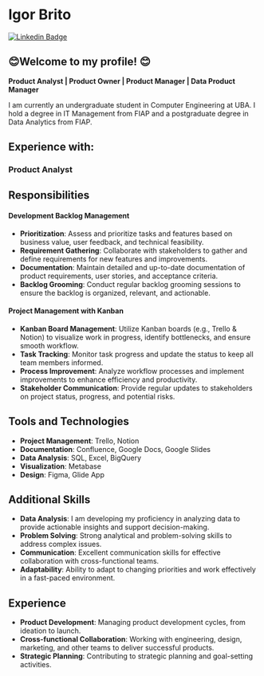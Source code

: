 # <div class="LI-profile-badge"  data-version="v1" data-size="medium" data-locale="pt_BR" data-type="horizontal" data-theme="dark" data-vanity="patotricks15"><a class="LI-simple-link">Igor Brito</a></div>
[![Linkedin Badge](https://img.shields.io/badge/-LinkedIn-blue?style=flat-square&logo=Linkedin&logoColor=white&link=)](https://www.linkedin.com/in/igor-oliveira-brito1/)

## 😊Welcome to my profile! 😊

**Product Analyst | Product Owner | Product Manager | Data Product Manager**

I am currently an undergraduate student in Computer Engineering at UBA. I hold a degree in IT Management from FIAP and a postgraduate degree in Data Analytics from FIAP.

## Experience with:

### Product Analyst

## Responsibilities

#### Development Backlog Management
- **Prioritization**: Assess and prioritize tasks and features based on business value, user feedback, and technical feasibility.
- **Requirement Gathering**: Collaborate with stakeholders to gather and define requirements for new features and improvements.
- **Documentation**: Maintain detailed and up-to-date documentation of product requirements, user stories, and acceptance criteria.
- **Backlog Grooming**: Conduct regular backlog grooming sessions to ensure the backlog is organized, relevant, and actionable.

#### Project Management with Kanban
- **Kanban Board Management**: Utilize Kanban boards (e.g., Trello & Notion) to visualize work in progress, identify bottlenecks, and ensure smooth workflow.
- **Task Tracking**: Monitor task progress and update the status to keep all team members informed.
- **Process Improvement**: Analyze workflow processes and implement improvements to enhance efficiency and productivity.
- **Stakeholder Communication**: Provide regular updates to stakeholders on project status, progress, and potential risks.

## Tools and Technologies
- **Project Management**: Trello, Notion
- **Documentation**: Confluence, Google Docs, Google Slides
- **Data Analysis**: SQL, Excel, BigQuery
- **Visualization**: Metabase
- **Design**: Figma, Glide App

## Additional Skills
- **Data Analysis**: I am developing my proficiency in analyzing data to provide actionable insights and support decision-making.
- **Problem Solving**: Strong analytical and problem-solving skills to address complex issues.
- **Communication**: Excellent communication skills for effective collaboration with cross-functional teams.
- **Adaptability**: Ability to adapt to changing priorities and work effectively in a fast-paced environment.

## Experience
- **Product Development**: Managing product development cycles, from ideation to launch.
- **Cross-functional Collaboration**: Working with engineering, design, marketing, and other teams to deliver successful products.
- **Strategic Planning**: Contributing to strategic planning and goal-setting activities.
